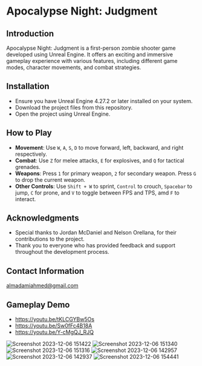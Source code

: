 # Apocalypse Night: Judgment

## Introduction
Apocalypse Night: Judgment is a first-person zombie shooter game developed using Unreal Engine. It offers an exciting and immersive gameplay experience with various features, including different game modes, character movements, and combat strategies.

## Installation
- Ensure you have Unreal Engine 4.27.2 or later installed on your system.
- Download the project files from this repository.
- Open the project using Unreal Engine.

## How to Play
- **Movement**: Use `W`, `A`, `S`, `D` to move forward, left, backward, and right respectively.
- **Combat**: Use `Z` for melee attacks, `E` for explosives, and `Q` for tactical grenades.
- **Weapons**: Press `1` for primary weapon, `2` for secondary weapon. Press `G` to drop the current weapon.
- **Other Controls**: Use `Shift + W` to sprint, `Control` to crouch, `Spacebar` to jump, `C` for prone, and `V` to toggle between FPS and TPS, amd `F` to interact.


## Acknowledgments
- Special thanks to Jordan McDaniel and Nelson Orellana, for their contributions to the project.
- Thank you to everyone who has provided feedback and support throughout the development process.

## Contact Information
almadamiahmed@gmail.com

## Gameplay Demo
- https://youtu.be/tKLCGYBw5Os
- https://youtu.be/Sw0fFc4B18A
- https://youtu.be/Y-cMgQJ_RJQ


![Screenshot 2023-12-06 151422](https://github.com/Almadam1/Apocalypse-Night-Judgment/assets/39468822/f2d99943-a29b-4767-b85a-63786c981a42)
![Screenshot 2023-12-06 151340](https://github.com/Almadam1/Apocalypse-Night-Judgment/assets/39468822/f4c66c7a-44f0-4589-8b95-0c06ce7c3b19)
![Screenshot 2023-12-06 151316](https://github.com/Almadam1/Apocalypse-Night-Judgment/assets/39468822/fa958f79-4eac-40c5-b34f-bcd8c484e138)
![Screenshot 2023-12-06 142957](https://github.com/Almadam1/Apocalypse-Night-Judgment/assets/39468822/5838f7bc-d0e5-41a1-92ea-d0cc5dc4891e)
![Screenshot 2023-12-06 142937](https://github.com/Almadam1/Apocalypse-Night-Judgment/assets/39468822/aa945703-efab-4589-a212-e2792fd44537)
![Screenshot 2023-12-06 154441](https://github.com/Almadam1/Apocalypse-Night-Judgment/assets/39468822/faca0587-db5b-4442-bc87-e6dda53dcbf5)
